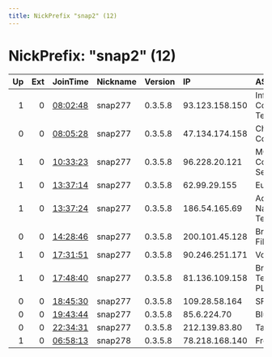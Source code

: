 ```yaml
---
title: NickPrefix "snap2" (12)
---
```


# NickPrefix: "snap2" (12)

|   Up |   Ext | JoinTime                                                                                            | Nickname   | Version   | IP             | AS                                       | CC   |   ORp |   Dirp | OS    | Contact   |   eFamMembers |
|-----:|------:|:----------------------------------------------------------------------------------------------------|:-----------|:----------|:---------------|:-----------------------------------------|:-----|------:|-------:|:------|:----------|--------------:|
|    1 |     0 | [08:02:48](https://metrics.torproject.org/rs.html#details/BE294C8129CA17E4E58B3330B926CF5727785A78) | snap277    | 0.3.5.8   | 93.123.158.150 | Information and Communication Technologi | ru   | 44651 |      0 | Linux | None      |             1 |
|    0 |     0 | [08:05:28](https://metrics.torproject.org/rs.html#details/6FD14707E186531710B6D63328AC59309204A44A) | snap277    | 0.3.5.8   | 47.134.174.158 | Charter Communications                   | us   | 40459 |      0 | Linux | None      |             1 |
|    1 |     0 | [10:33:23](https://metrics.torproject.org/rs.html#details/922523619EA74F920F2E27A745F25DB4BDB89B8A) | snap277    | 0.3.5.8   | 96.228.20.121  | MCI Communications Services, Inc. d/b/a  | us   | 35803 |      0 | Linux | None      |             1 |
|    1 |     0 | [13:37:14](https://metrics.torproject.org/rs.html#details/94C6803B228BD1585E2871DF01B62ADEEC6C8717) | snap277    | 0.3.5.8   | 62.99.29.155   | Euskaltel S.A.                           | es   | 32902 |      0 | Linux | None      |             1 |
|    1 |     0 | [13:37:24](https://metrics.torproject.org/rs.html#details/794595782C710171F4D980ABDD44D9BBC4959E2B) | snap277    | 0.3.5.8   | 186.54.165.69  | Administracion Nacional de Telecomunicac | uy   | 41023 |      0 | Linux | None      |             1 |
|    0 |     0 | [14:28:46](https://metrics.torproject.org/rs.html#details/AD3CC157B942E4A6AE3EB692D36557FC7D5960DA) | snap277    | 0.3.5.8   | 200.101.45.128 | Brasil Telecom S/A - Filial Distrito Fed | br   | 43157 |      0 | Linux | None      |             1 |
|    1 |     0 | [17:31:51](https://metrics.torproject.org/rs.html#details/2B576C36F119D30A827A710B39ED97FEB20C2EE6) | snap277    | 0.3.5.8   | 90.246.251.171 | Vodafone Limited                         | gb   | 35717 |      0 | Linux | None      |             1 |
|    1 |     0 | [17:48:40](https://metrics.torproject.org/rs.html#details/F5F0927453B994636C3A17CC9FE4D3D8B6EA0FAB) | snap277    | 0.3.5.8   | 81.136.109.158 | British Telecommunications PLC           | gb   | 43087 |      0 | Linux | None      |             1 |
|    0 |     0 | [18:45:30](https://metrics.torproject.org/rs.html#details/D6ACA4A7C605177FEC447FDCA78B2BE88E08C16C) | snap277    | 0.3.5.8   | 109.28.58.164  | SFR SA                                   | fr   | 44377 |      0 | Linux | None      |             1 |
|    0 |     0 | [19:43:44](https://metrics.torproject.org/rs.html#details/39738525A94CF71AF90F60B52CB2E4289BEFA4ED) | snap277    | 0.3.5.8   | 85.6.224.70    | Bluewin                                  | ch   | 40769 |      0 | Linux | None      |             1 |
|    0 |     0 | [22:34:31](https://metrics.torproject.org/rs.html#details/2558C66812F536D84269946F5CC509138E37065B) | snap277    | 0.3.5.8   | 212.139.83.80  | TalkTalk                                 | gb   | 33847 |      0 | Linux | None      |             1 |
|    1 |     0 | [06:58:13](https://metrics.torproject.org/rs.html#details/D2C6EF962B49C5E8FEA642CF43384B1A86173837) | snap278    | 0.3.5.8   | 78.218.168.140 | Free SAS                                 | fr   | 38181 |      0 | Linux | None      |             1 |
